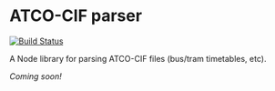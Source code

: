 ATCO-CIF parser
===============

[![Build Status](https://travis-ci.org/cnorthwood/node-atcocif.svg?branch=master)](https://travis-ci.org/cnorthwood/node-atcocif)

A Node library for parsing ATCO-CIF files (bus/tram timetables, etc).

_Coming soon!_
